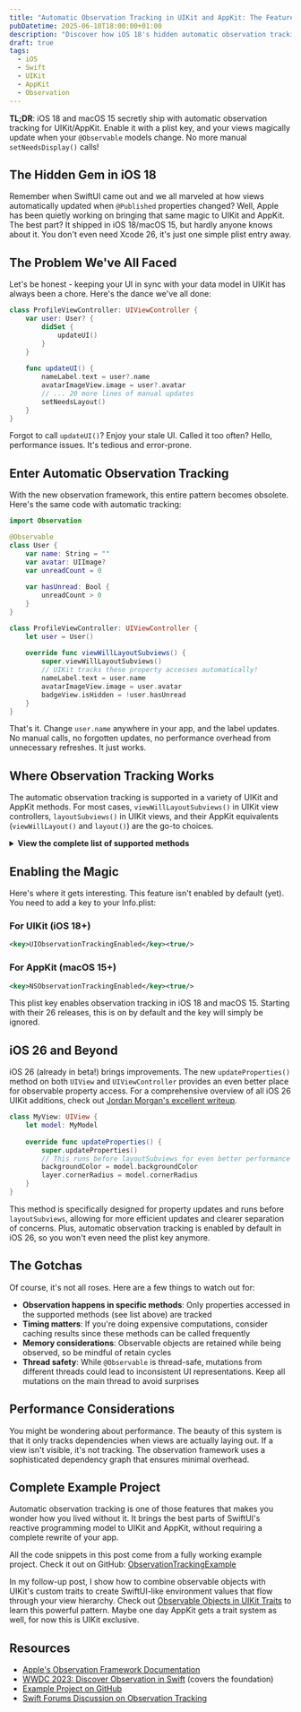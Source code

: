 ```yaml
---
title: "Automatic Observation Tracking in UIKit and AppKit: The Feature Apple Forgot to Mention"
pubDatetime: 2025-06-10T18:00:00+01:00
description: "Discover how iOS 18's hidden automatic observation tracking brings SwiftUI-like reactive programming to UIKit and AppKit, making your UI code cleaner and more maintainable."
draft: true
tags:
  - iOS
  - Swift
  - UIKit
  - AppKit
  - Observation
---
```


**TL;DR**: iOS 18 and macOS 15 secretly ship with automatic observation tracking for UIKit/AppKit. Enable it with a plist key, and your views magically update when your `@Observable` models change. No more manual `setNeedsDisplay()` calls!

## The Hidden Gem in iOS 18

Remember when SwiftUI came out and we all marveled at how views automatically updated when `@Published` properties changed? Well, Apple has been quietly working on bringing that same magic to UIKit and AppKit. The best part? It shipped in iOS 18/macOS 15, but hardly anyone knows about it. You don't even need Xcode 26, it's just one simple plist entry away.

## The Problem We've All Faced

Let's be honest - keeping your UI in sync with your data model in UIKit has always been a chore. Here's the dance we've all done:

```swift
class ProfileViewController: UIViewController {
    var user: User? {
        didSet {
            updateUI()
        }
    }
    
    func updateUI() {
        nameLabel.text = user?.name
        avatarImageView.image = user?.avatar
        // ... 20 more lines of manual updates
        setNeedsLayout()
    }
}
```

Forgot to call `updateUI()`? Enjoy your stale UI. Called it too often? Hello, performance issues. It's tedious and error-prone.

## Enter Automatic Observation Tracking

With the new observation framework, this entire pattern becomes obsolete. Here's the same code with automatic tracking:

```swift
import Observation

@Observable
class User {
    var name: String = ""
    var avatar: UIImage?
    var unreadCount = 0
    
    var hasUnread: Bool {
        unreadCount > 0
    }
}

class ProfileViewController: UIViewController {
    let user = User()
    
    override func viewWillLayoutSubviews() {
        super.viewWillLayoutSubviews()
        // UIKit tracks these property accesses automatically!
        nameLabel.text = user.name
        avatarImageView.image = user.avatar
        badgeView.isHidden = !user.hasUnread
    }
}
```

That's it. Change `user.name` anywhere in your app, and the label updates. No manual calls, no forgotten updates, no performance overhead from unnecessary refreshes. It just works.

## Where Observation Tracking Works

The automatic observation tracking is supported in a variety of UIKit and AppKit methods. For most cases, `viewWillLayoutSubviews()` in UIKit view controllers, `layoutSubviews()` in UIKit views, and their AppKit equivalents (`viewWillLayout()` and `layout()`) are the go-to choices.

<details>
<summary><strong>View the complete list of supported methods</strong></summary>

### UIView
- `updateProperties()` (iOS 26+)
- [`layoutSubviews()`](https://developer.apple.com/documentation/uikit/uiview/1622482-layoutsubviews)
- [`updateConstraints()`](https://developer.apple.com/documentation/uikit/uiview/1622512-updateconstraints)
- [`draw(_:)`](https://developer.apple.com/documentation/uikit/uiview/1622529-draw)

### UIViewController
- `updateProperties()` (iOS 26+)
- [`viewWillLayoutSubviews()`](https://developer.apple.com/documentation/uikit/uiviewcontroller/1621437-viewwilllayoutsubviews)
- [`viewDidLayoutSubviews()`](https://developer.apple.com/documentation/uikit/uiviewcontroller/1621398-viewdidlayoutsubviews)
- [`updateViewConstraints()`](https://developer.apple.com/documentation/uikit/uiviewcontroller/1621379-updateviewconstraints)
- [`updateContentUnavailableConfiguration(using:)`](https://developer.apple.com/documentation/uikit/uiviewcontroller/4195484-updatecontentunavailableconfigur)

### UIPresentationController
- [`containerViewWillLayoutSubviews()`](https://developer.apple.com/documentation/uikit/uipresentationcontroller/1618335-containerviewwilllayoutsubviews)
- [`containerViewDidLayoutSubviews()`](https://developer.apple.com/documentation/uikit/uipresentationcontroller/1618329-containerviewdidlayoutsubviews)

### UIButton
- [`updateConfiguration()`](https://developer.apple.com/documentation/uikit/uibutton/3750773-updateconfiguration)
- When executing the [`configurationUpdateHandler`](https://developer.apple.com/documentation/uikit/uibutton/3750772-configurationupdatehandler)

### UICollectionViewCell, UITableViewCell, UITableViewHeaderFooterView
- [`updateConfiguration(using:)`](https://developer.apple.com/documentation/uikit/uicollectionviewcell/3600950-updateconfiguration) (UICollectionViewCell)
- [`updateConfiguration(using:)`](https://developer.apple.com/documentation/uikit/uitableviewcell/3601058-updateconfiguration) (UITableViewCell)
- [`updateConfiguration(using:)`](https://developer.apple.com/documentation/uikit/uitableviewheaderfooterview/3601061-updateconfiguration) (UITableViewHeaderFooterView)
- When executing the `configurationUpdateHandler`

### NSView (AppKit)
- [`updateConstraints()`](https://developer.apple.com/documentation/appkit/nsview/1526891-updateconstraints)
- [`layout()`](https://developer.apple.com/documentation/appkit/nsview/1526146-layout)
- [`draw(_:)`](https://developer.apple.com/documentation/appkit/nsview/1483686-draw)
- [`updateLayer()`](https://developer.apple.com/documentation/appkit/nsview/1526068-updatelayer)

### NSViewController (AppKit)
- [`updateViewConstraints()`](https://developer.apple.com/documentation/appkit/nsviewcontroller/1434401-updateviewconstraints)
- [`viewWillLayout()`](https://developer.apple.com/documentation/appkit/nsviewcontroller/1434481-viewwilllayout)
- [`viewDidLayout()`](https://developer.apple.com/documentation/appkit/nsviewcontroller/1434491-viewdidlayout)

</details>

## Enabling the Magic

Here's where it gets interesting. This feature isn't enabled by default (yet). You need to add a key to your Info.plist:

### For UIKit (iOS 18+)
```xml
<key>UIObservationTrackingEnabled</key><true/>
```

### For AppKit (macOS 15+)
```xml
<key>NSObservationTrackingEnabled</key><true/>
```

This plist key enables observation tracking in iOS 18 and macOS 15. Starting with their 26 releases, this is on by default and the key will simply be ignored.

## iOS 26 and Beyond

iOS 26 (already in beta!) brings improvements. The new `updateProperties()` method on both `UIView` and `UIViewController` provides an even better place for observable property access. For a comprehensive overview of all iOS 26 UIKit additions, check out [Jordan Morgan's excellent writeup](https://www.swiftjectivec.com/ios-26-notable-uikit-additions/).

```swift
class MyView: UIView {
    let model: MyModel
    
    override func updateProperties() {
        super.updateProperties()
        // This runs before layoutSubviews for even better performance
        backgroundColor = model.backgroundColor
        layer.cornerRadius = model.cornerRadius
    }
}
```

This method is specifically designed for property updates and runs before `layoutSubviews`, allowing for more efficient updates and clearer separation of concerns. Plus, automatic observation tracking is enabled by default in iOS 26, so you won't even need the plist key anymore.

## The Gotchas

Of course, it's not all roses. Here are a few things to watch out for:

- **Observation happens in specific methods**: Only properties accessed in the supported methods (see list above) are tracked
- **Timing matters**: If you're doing expensive computations, consider caching results since these methods can be called frequently
- **Memory considerations**: Observable objects are retained while being observed, so be mindful of retain cycles
- **Thread safety**: While `@Observable` is thread-safe, mutations from different threads could lead to inconsistent UI representations. Keep all mutations on the main thread to avoid surprises

## Performance Considerations

You might be wondering about performance. The beauty of this system is that it only tracks dependencies when views are actually laying out. If a view isn't visible, it's not tracking. The observation framework uses a sophisticated dependency graph that ensures minimal overhead.

## Complete Example Project

Automatic observation tracking is one of those features that makes you wonder how you lived without it. It brings the best parts of SwiftUI's reactive programming model to UIKit and AppKit, without requiring a complete rewrite of your app.

All the code snippets in this post come from a fully working example project. Check it out on GitHub: [ObservationTrackingExample](https://github.com/steipete/ObservationTrackingExample)

In my follow-up post, I show how to combine observable objects with UIKit's custom traits to create SwiftUI-like environment values that flow through your view hierarchy. Check out [Observable Objects in UIKit Traits](/posts/observable-objects-in-uikit-traits/) to learn this powerful pattern. Maybe one day AppKit gets a trait system as well, for now this is UIKit exclusive.

## Resources

- [Apple's Observation Framework Documentation](https://developer.apple.com/documentation/observation)
- [WWDC 2023: Discover Observation in Swift](https://developer.apple.com/videos/play/wwdc2023/10149/) (covers the foundation)
- [Example Project on GitHub](https://github.com/steipete/ObservationTrackingExample)
- [Swift Forums Discussion on Observation Tracking](https://forums.swift.org/t/observation-tracking-in-uikit)